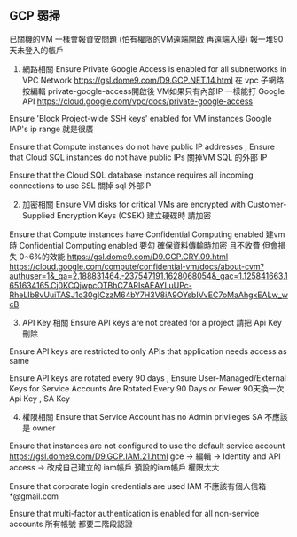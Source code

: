 
## GCP 弱掃
已關機的VM 一樣會報資安問題 (怕有權限的VM遠端開啟 再遠端入侵)
報一堆90天未登入的帳戶

1. 網路相關
Ensure Private Google Access is enabled for all subnetworks in VPC Network
https://gsl.dome9.com/D9.GCP.NET.14.html
在 vpc 子網路按編輯
private-google-access開啟後 VM如果只有內部IP 一樣能打 Google API
https://cloud.google.com/vpc/docs/private-google-access

Ensure 'Block Project-wide SSH keys' enabled for VM instances
Google IAP's ip range 就是很廣

Ensure that Compute instances do not have public IP addresses , Ensure that Cloud SQL instances do not have public IPs
關掉VM SQL 的外部 IP

Ensure that the Cloud SQL database instance requires all incoming connections to use SSL
關掉 sql 外部IP

2. 加密相關
Ensure VM disks for critical VMs are encrypted with Customer-Supplied Encryption Keys (CSEK)
建立硬碟時 請加密

Ensure that Compute instances have Confidential Computing enabled
建vm時 Confidential Computing enabled 要勾
確保資料傳輸時加密 且不收費 但會損失 0~6%的效能
https://gsl.dome9.com/D9.GCP.CRY.09.html
https://cloud.google.com/compute/confidential-vm/docs/about-cvm?authuser=1&_ga=2.188831464.-237547191.1628068054&_gac=1.125841663.1651634165.Cj0KCQjwpcOTBhCZARIsAEAYLuUPc-RheLIb8vUuiTASJ1o30gICzzM64bY7H3V8iA9OYsbIVvEC7oMaAhgxEALw_wcB


3. API Key 相關
Ensure API keys are not created for a project
請把 Api Key刪除

Ensure API keys are restricted to only APIs that application needs access
as same

Ensure API keys are rotated every 90 days , Ensure User-Managed/External Keys for Service Accounts Are Rotated Every 90 Days or Fewer
90天換一次 Api Key , SA Key

4. 權限相關
Ensure that Service Account has no Admin privileges
SA 不應該是 owner

Ensure that instances are not configured to use the default service account
https://gsl.dome9.com/D9.GCP.IAM.21.html
gce -> 編輯 -> Identity and API access -> 改成自己建立的 iam帳戶
預設的iam帳戶 權限太大

Ensure that corporate login credentials are used
IAM 不應該有個人信箱 *@gmail.com

Ensure that multi-factor authentication is enabled for all non-service accounts
所有帳號 都要二階段認證